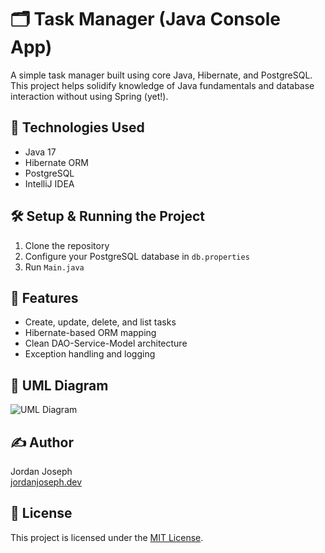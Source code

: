 # 🗂️ Task Manager (Java Console App)

A simple task manager built using core Java, Hibernate, and PostgreSQL. This project helps solidify knowledge of Java fundamentals and database interaction without using Spring (yet!).

## 🧰 Technologies Used

- Java 17
- Hibernate ORM
- PostgreSQL
- IntelliJ IDEA

## 🛠️ Setup & Running the Project

1. Clone the repository
2. Configure your PostgreSQL database in `db.properties`
3. Run `Main.java`

## 🧩 Features

- Create, update, delete, and list tasks
- Hibernate-based ORM mapping
- Clean DAO-Service-Model architecture
- Exception handling and logging

## 📐 UML Diagram

![UML Diagram](diagrams/class-diagram.png)


## ✍️ Author

Jordan Joseph  
[jordanjoseph.dev](https://jordanjoseph.dev)

## 📜 License

This project is licensed under the [MIT License](LICENSE).